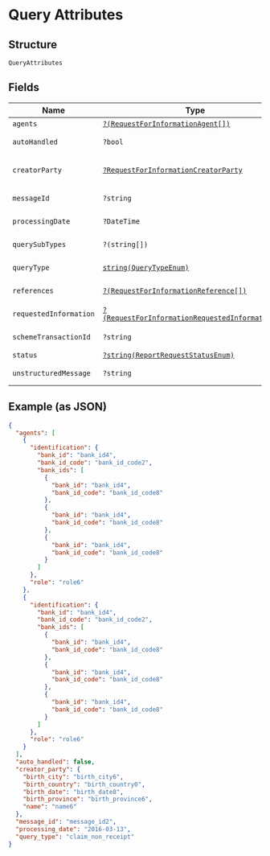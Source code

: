 
# Query Attributes

## Structure

`QueryAttributes`

## Fields

| Name | Type | Tags | Description | Getter | Setter |
|  --- | --- | --- | --- | --- | --- |
| `agents` | [`?(RequestForInformationAgent[])`](../../doc/models/request-for-information-agent.md) | Optional | - | getAgents(): ?array | setAgents(?array agents): void |
| `autoHandled` | `?bool` | Optional | - | getAutoHandled(): ?bool | setAutoHandled(?bool autoHandled): void |
| `creatorParty` | [`?RequestForInformationCreatorParty`](../../doc/models/request-for-information-creator-party.md) | Optional | - | getCreatorParty(): ?RequestForInformationCreatorParty | setCreatorParty(?RequestForInformationCreatorParty creatorParty): void |
| `messageId` | `?string` | Optional | - | getMessageId(): ?string | setMessageId(?string messageId): void |
| `processingDate` | `?DateTime` | Optional | - | getProcessingDate(): ?\DateTime | setProcessingDate(?\DateTime processingDate): void |
| `querySubTypes` | `?(string[])` | Optional | - | getQuerySubTypes(): ?array | setQuerySubTypes(?array querySubTypes): void |
| `queryType` | [`string(QueryTypeEnum)`](../../doc/models/query-type-enum.md) | Required | - | getQueryType(): string | setQueryType(string queryType): void |
| `references` | [`?(RequestForInformationReference[])`](../../doc/models/request-for-information-reference.md) | Optional | - | getReferences(): ?array | setReferences(?array references): void |
| `requestedInformation` | [`?(RequestForInformationRequestedInformation[])`](../../doc/models/request-for-information-requested-information.md) | Optional | - | getRequestedInformation(): ?array | setRequestedInformation(?array requestedInformation): void |
| `schemeTransactionId` | `?string` | Optional | - | getSchemeTransactionId(): ?string | setSchemeTransactionId(?string schemeTransactionId): void |
| `status` | [`?string(ReportRequestStatusEnum)`](../../doc/models/report-request-status-enum.md) | Optional | - | getStatus(): ?string | setStatus(?string status): void |
| `unstructuredMessage` | `?string` | Optional | - | getUnstructuredMessage(): ?string | setUnstructuredMessage(?string unstructuredMessage): void |

## Example (as JSON)

```json
{
  "agents": [
    {
      "identification": {
        "bank_id": "bank_id4",
        "bank_id_code": "bank_id_code2",
        "bank_ids": [
          {
            "bank_id": "bank_id4",
            "bank_id_code": "bank_id_code8"
          },
          {
            "bank_id": "bank_id4",
            "bank_id_code": "bank_id_code8"
          },
          {
            "bank_id": "bank_id4",
            "bank_id_code": "bank_id_code8"
          }
        ]
      },
      "role": "role6"
    },
    {
      "identification": {
        "bank_id": "bank_id4",
        "bank_id_code": "bank_id_code2",
        "bank_ids": [
          {
            "bank_id": "bank_id4",
            "bank_id_code": "bank_id_code8"
          },
          {
            "bank_id": "bank_id4",
            "bank_id_code": "bank_id_code8"
          },
          {
            "bank_id": "bank_id4",
            "bank_id_code": "bank_id_code8"
          }
        ]
      },
      "role": "role6"
    }
  ],
  "auto_handled": false,
  "creator_party": {
    "birth_city": "birth_city6",
    "birth_country": "birth_country0",
    "birth_date": "birth_date8",
    "birth_province": "birth_province6",
    "name": "name6"
  },
  "message_id": "message_id2",
  "processing_date": "2016-03-13",
  "query_type": "claim_non_receipt"
}
```

